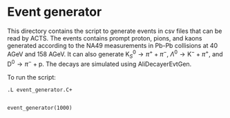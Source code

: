 # Event generator
This directory contains the script to generate events in csv files that can be read by ACTS. The events contains prompt proton, pions, and kaons generated according to the NA49 measurements in Pb-Pb collisions at 40 AGeV and 158 AGeV. It can also generate K$^0_S \rightarrow \pi^+ + \pi^-$, $\Lambda^0 \rightarrow \text{K}^- + \pi^+$, and D$^0 \rightarrow \pi^- + \text{p}$. The decays are simulated using AliDecayerEvtGen. 

To run the script:

```
.L event_generator.C+


event_generator(1000)
```
